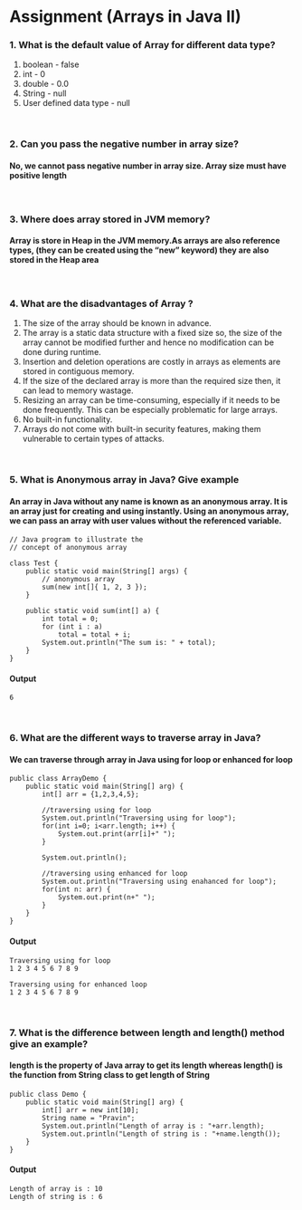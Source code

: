 # Assignment (Arrays in Java II)

### **1. What is the default value of Array for different data type?**

1.  boolean - false
2.  int - 0
3.  double - 0.0
4.  String - null
5.  User defined data type - null

<br/>

### **2. Can you pass the negative number in array size?**

#### No, we cannot pass negative number in array size. Array size must have positive length

<br/>

### **3. Where does array stored in JVM memory?**

#### Array is store in Heap in the JVM memory.As arrays are also reference types, (they can be created using the “new” keyword) they are also stored in the Heap area

<br/>

### **4. What are the disadvantages of Array ?**

1. The size of the array should be known in advance.
2. The array is a static data structure with a fixed size so, the size of the array cannot be modified further and hence no modification can be done during runtime.
3. Insertion and deletion operations are costly in arrays as elements are stored in contiguous memory.
4. If the size of the declared array is more than the required size then, it can lead to memory wastage.
5. Resizing an array can be time-consuming, especially if it needs to be done frequently. This can be especially problematic for large arrays.
6. No built-in functionality.
7. Arrays do not come with built-in security features, making them vulnerable to certain types of attacks.

<br/>

### **5. What is Anonymous array in Java? Give example**

#### An array in Java without any name is known as an anonymous array. It is an array just for creating and using instantly. Using an anonymous array, we can pass an array with user values without the referenced variable.

```
// Java program to illustrate the
// concept of anonymous array

class Test {
    public static void main(String[] args) {
        // anonymous array
        sum(new int[]{ 1, 2, 3 });
    }

    public static void sum(int[] a) {
        int total = 0;
        for (int i : a)
            total = total + i;
        System.out.println("The sum is: " + total);
    }
}
```

#### Output

```
6
```

<br/>

### **6. What are the different ways to traverse array in Java?**

#### We can traverse through array in Java using for loop or enhanced for loop

```
public class ArrayDemo {
    public static void main(String[] arg) {
        int[] arr = {1,2,3,4,5};

        //traversing using for loop
        System.out.println("Traversing using for loop");
        for(int i=0; i<arr.length; i++) {
            System.out.print(arr[i]+" ");
        }

        System.out.println();

        //traversing using enhanced for loop
        System.out.println("Traversing using enahanced for loop");
        for(int n: arr) {
            System.out.print(n+" ");
        }
    }
}
```

#### Output

```
Traversing using for loop
1 2 3 4 5 6 7 8 9

Traversing using for enhanced loop
1 2 3 4 5 6 7 8 9
```

 <br/>

### **7. What is the difference between length and length() method give an example?**

#### length is the property of Java array to get its length whereas length() is the function from String class to get length of String

```
public class Demo {
    public static void main(String[] arg) {
        int[] arr = new int[10];
        String name = "Pravin";
        System.out.println("Length of array is : "+arr.length);
        System.out.println("Length of string is : "+name.length());
    }
}
```

#### Output

```
Length of array is : 10
Length of string is : 6
```
